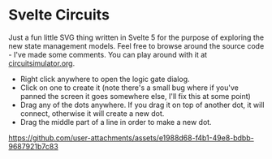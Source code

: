 # Svelte Circuits

Just a fun little SVG thing written in Svelte 5 for the purpose of exploring the new state management models. Feel free to browse around the source code - I've made some comments. You can play around with it at [circuitsimulator.org](https://circuitsimulator.org).

- Right click anywhere to open the logic gate dialog.
- Click on one to create it (note there's a small bug where if you've panned the screen it goes somewhere else, I'll fix this at some point)
- Drag any of the dots anywhere. If you drag it on top of another dot, it will connect, otherwise it will create a new dot.
- Drag the middle part of a line in order to make a new dot.

https://github.com/user-attachments/assets/e1988d68-f4b1-49e8-bdbb-9687921b7c83

